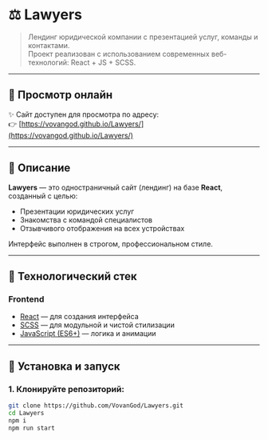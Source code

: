 # ⚖️ Lawyers

> Лендинг юридической компании с презентацией услуг, команды и контактами.  
Проект реализован с использованием современных веб-технологий: React + JS + SCSS.

---

## 🔗 Просмотр онлайн

✨ Сайт доступен для просмотра по адресу:  
👉 [https://vovangod.github.io/Lawyers/](https://vovangod.github.io/Lawyers/)

---

## 🧾 Описание

**Lawyers** — это одностраничный сайт (лендинг) на базе **React**, созданный с целью:
- Презентации юридических услуг
- Знакомства с командой специалистов
- Отзывчивого отображения на всех устройствах

Интерфейс выполнен в строгом, профессиональном стиле.

---

## 🔧 Технологический стек

### Frontend
- [React](https://react.dev/) — для создания интерфейса
- [SCSS](https://sass-lang.com/) — для модульной и чистой стилизации
- [JavaScript (ES6+)](https://developer.mozilla.org/ru/docs/Web/JavaScript) — логика и анимации

---

## 🚀 Установка и запуск

### 1. Клонируйте репозиторий:
```bash
git clone https://github.com/VovanGod/Lawyers.git
cd Lawyers
npm i
npm run start
```
